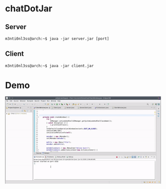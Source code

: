 # chatDotJar
## Server
```console
m3nti0nl3ss@arch:~$ java -jar server.jar [port]
```

## Client
```console
m3nti0nl3ss@arch:~$ java -jar client.jar
```
# Demo
![Alt Text](https://raw.githubusercontent.com/M3nti0nL3Ss/chatDotJar/master/demo.gif)
